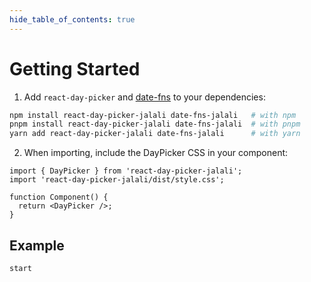 ```yaml
---
hide_table_of_contents: true
---
```


# Getting Started

1. Add `react-day-picker` and [date-fns](https://date-fns.org) to your dependencies:

```bash
npm install react-day-picker-jalali date-fns-jalali   # with npm
pnpm install react-day-picker-jalali date-fns-jalali  # with pnpm
yarn add react-day-picker-jalali date-fns-jalali      # with yarn
```

2. When importing, include the DayPicker CSS in your component:

```tsx
import { DayPicker } from 'react-day-picker-jalali';
import 'react-day-picker-jalali/dist/style.css';

function Component() {
  return <DayPicker />;
}
```

## Example

```include-example
start
```

